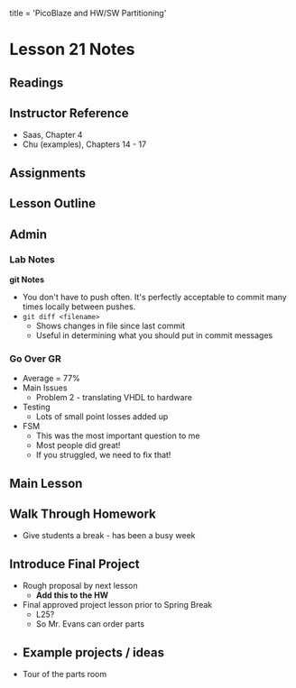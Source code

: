 title = 'PicoBlaze and HW/SW Partitioning'

# Lesson 21 Notes

## Readings

## Instructor Reference

- Saas, Chapter 4
- Chu (examples), Chapters 14 - 17

## Assignments

## Lesson Outline

## Admin

### Lab Notes

**git Notes**

- You don't have to push often.  It's perfectly
  acceptable to commit many times locally between
pushes.
- `git diff <filename>`
  - Shows changes in file since last commit
  - Useful in determining what you should put in commit
    messages

### Go Over GR

- Average = 77%
- Main Issues
  - Problem 2 - translating VHDL to hardware
- Testing
  - Lots of small point losses added up
- FSM
  - This was the most important question to me
  - Most people did great!
  - If you struggled, we need to fix that!

## Main Lesson

## Walk Through Homework

- Give students a break - has been a busy week

## Introduce Final Project

- Rough proposal by next lesson
  - **Add this to the HW**
- Final approved project lesson prior to Spring Break
  - L25?
  - So Mr. Evans can order parts
- Example projects / ideas
  - 
- Tour of the parts room
